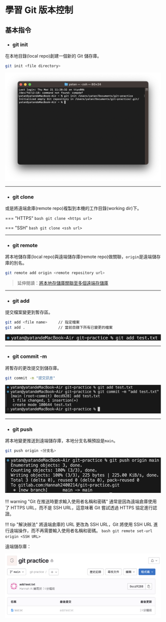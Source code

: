 # 學習 Git 版本控制

## 基本指令

- ### **git init**

在本地目錄(local repo)創建一個新的 Git 儲存庫。

```bash
git init <file directory>
```

![](../assets/images/screenshot/git-init.png)

---

- ### **git clone**

或是將遠端倉庫(remote repo)複製到本機的工作目錄(working dir)下。

=== "HTTPS"
    ```bash
    git clone <https url>
    ```

=== "SSH"
    ```bash
    git clone <ssh url>
    ```

---

- ### **git remote**

將本地儲存庫(local repo)與遠端儲存庫(remote repo)做關聯，`origin`是遠端儲存庫的別名。

```bash
git remote add origin <remote repository url>
```

> 延伸閱讀：[將本地存儲庫關聯至多個遠端存儲庫](../git/git-remote-multi-repo.md)

---

- ### **git add**

提交檔案變更到暫存區。

```bash
git add <file name>     // 指定檔案
git add .               // 當前目錄下所有已變更的檔案
```

![](../assets/images/screenshot/git%20add.png)

---

- ### **git commit -m**

將暫存的更改提交到儲存庫。

```bash
git commit -m "提交訊息"

```

![](../assets/images/screenshot/git%20commit.png)

---

- ### **git push**

將本地變更推送到遠端儲存庫，本地分支名稱預設是`main`。

```bash
git push origin <分支名>
```

![](../assets/images/screenshot/git%20push.png)

!!! warning "Git 在推送時要求輸入使用者名稱和密碼"
    通常是因為遠端倉庫使用了 HTTPS URL，而不是 SSH URL，這意味著 Git 嘗試透過 HTTPS 協定進行認證。

!!! tip "解決辦法"
    將遠端倉庫的 URL 更改為 SSH URL，Git 將使用 SSH URL 進行遠端操作，而不再需要輸入使用者名稱和密碼。
    ```bash
    git remote set-url origin <SSH URL>
    ```


遠端儲存庫：

![](../assets/images/screenshot/git%20push%20remote.png)




